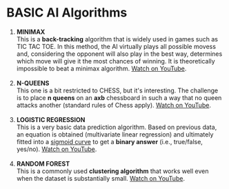 # BASIC AI Algorithms
<ol>
  <li> <b>MINIMAX</b><br/>This is a <b>back-tracking</b> algorithm that is widely used in games such as TIC TAC TOE. In this method, the AI virtually plays all possible movess and, considering the opponent will also play in the best way, determines which move will give it the most chances of winning. It is theoretically impossible to beat a minimax algorithm. <a href="https://www.youtube.com/watch?v=KU9Ch59-4vw">Watch on YouTube</a>.</li><br/>
  <li> <b>N-QUEENS</b><br/>This one is a bit restricted to CHESS, but it's interesting. The challenge is to place <b>n queens</b> on an <b>axb</b> chessboard in such a way that no queen attacks another (standard rules of Chess apply). <a href="https://www.youtube.com/watch?v=KU9Ch59-4vw">Watch on YouTube</a>.</li><br/>
  
  <li> <b>LOGISTIC REGRESSION</b><br/>This is a very basic data prediction algorithm. Based on previous data, an equation is obtained (multivariate linear regression) and ultimately fitted into a <a href="https://en.wikipedia.org/wiki/Sigmoid_function">sigmoid curve</a> to get a <b>binary answer</b> (i.e., true/false, yes/no). <a href="https://www.youtube.com/watch?v=yIYKR4sgzI8">Watch on YouTube</a>.</li><br/>
  
  <li> <b>RANDOM FOREST</b><br/>This is a commonly used <b>clustering algorithm</b> that works well even when the dataset is substantially small. <a href="https://www.youtube.com/watch?v=eM4uJ6XGnSM">Watch on YouTube</a>.</li>
  
</ol>
